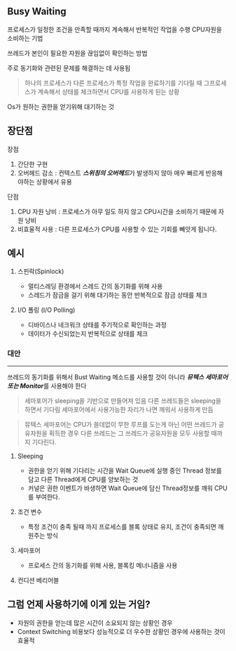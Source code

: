 ## Busy Waiting
프로세스가 일정한 조건을 만족할 때까지 계속해서 반복적인 작업을 수행 CPU자원을 소비하는 기법

쓰레드가 본인이 필요한 자원을 끊임없이 확인하는 방법

주로 동기화와 관련된 문제를 해결하는 데 사용됨

>하나의 프로세스가 다른 프로세스가 특정 작업을 완료하기를 기다릴 때 그프로세스가 계속해서 상태를 체크하면서 CPU를 사용하게 된는 상황

Os가 원하는 권한을 얻기위해 대기하는 것

장단점
---
장점
1. 간단한 구현
2. 오버헤드 감소 : 컨텍스트 ***스위칭의 오버헤드***가 발생하지 않아 매우 빠르게 반응해야하는 상황에서 유용

단점
1. CPU 자원 낭비 : 프로세스가 아무 일도 하지 않고 CPU시간을 소비하기 때문에 자원 낭비
2. 비효울적 사용 : 다른 프로세스가 CPU를 사용할 수 있는 기회를 빼앗게 됩니다.

예시
---
1. 스핀락(Spinlock)
    - 멀티스레딩 환경에서 스레드 간의 동기화를 위해 사용
    - 스레드가 잠금을 걸기 위해 대기하는 동안 반복적으로 잠금 상태를 체크

2. I/O 폴링 (I/O Polling)
    - 디바이스나 네크워크 상태를 주기적으로 확인하는 과정
    - 데이터가 수신되었는지 반복적으로 상태를 체크

### 대안
--- 
쓰레드의 동기화를 위해서 Bust Waiting 메소드를 사용할 것이 아니라 ***뮤텍스 세마포어 또는 Monitor***를 사용해야 한다

> 세마포어가 sleeping을 기반으로 만들어져 있음
> 다른 쓰레드들은 sleeping을 하면서 기다림 세마포어에서 사용가능한 자리가 나면 깨워서 사용하게 만듬

> 뮤텍스 세마포어는 CPU가 쓸데없이 무한 루프를 도는게 아닌 어떤 쓰레드가 공유자원을 획득한 경우 다른 쓰레드는 그 쓰레드가 공유자원을 모두 사용할 때까지 기다린다.

1. Sleeping
    - 권한을 얻기 위해 기다리는 시간을 Wait Queue에 실행 중인 Thread 정보를 담고 다른 Thread에게 CPU를 양보하는 것
    - 커널은 권한 이벤트가 바생하면 Wait Queue에 담신 Thread정보를 깨워 CPU를 부여한다.

2. 조건 변수
    - 특정 조건이 충족 될때 까지 프로세스를 블록 상태로 유지, 조건이 충족되면 깨원주는 방식

3. 세마포어
    - 프로세스 간의 동기화를 위해 사용, 블록킹 메너니즘을 사용

4. 컨디션 베리어블

## 그럼 언제 사용하기에 이게 있는 거임?
- 자원의 권한을 얻는데 많은 시간이 소요되지 않는 상황인 경우
- Context Switching 비용보다 성능적으로 더 우수한 상황인 경우에 사용하는 것이 효율적
